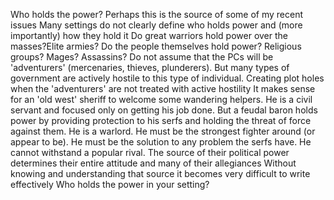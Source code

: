 Who holds the power?
Perhaps this is the source of some of my recent issues
Many settings do not clearly define who holds power and (more importantly) how they hold it
Do great warriors hold power over the masses?Elite armies? Do the people themselves hold power? Religious groups? Mages? Assassins?
Do not assume that the PCs will be 'adventurers' (mercenaries, thieves, plunderers). But many types of government are actively hostile to this type of individual. Creating plot holes when the 'adventurers' are not treated with active hostility
It makes sense for an 'old west' sheriff to welcome some wandering helpers. He is a civil servant and focused only on getting his job done.
But a feudal baron holds power by providing protection to his serfs and holding the threat of force against them. He is a warlord. He must be the strongest fighter around (or appear to be). He must be the solution to any problem the serfs have. He cannot withstand a popular rival.
The source of their political power determines their entire attitude and many of their allegiances
Without knowing and understanding that source it becomes very difficult to write effectively
Who holds the power in your setting?
